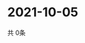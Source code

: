 # 2021-10-05
  共 0条

  <!-- BEGIN -->
  <!-- 最后更新时间Tue Oct 05 2021 02:19:04 GMT+0000 (Coordinated Universal Time) -->
  
  <!-- END -->
  
  